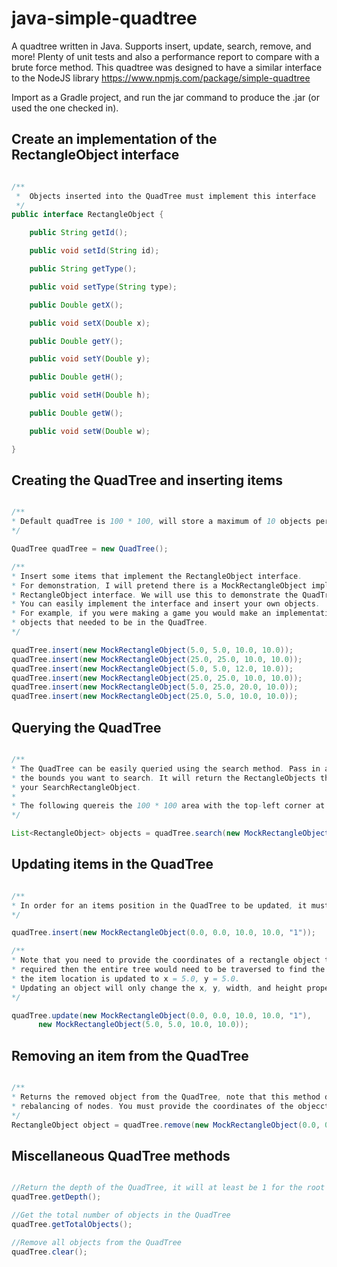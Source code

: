 # java-simple-quadtree
A quadtree written in Java. Supports insert, update, search, remove, and more! Plenty of unit tests and also a performance report to compare with a brute force method. This quadtree was designed to have a similar interface to the NodeJS library https://www.npmjs.com/package/simple-quadtree

Import as a Gradle project, and run the jar command to produce the .jar (or used the one checked in).

## Create an implementation of the RectangleObject interface

```java

/**
 *  Objects inserted into the QuadTree must implement this interface
 */
public interface RectangleObject {

    public String getId();

    public void setId(String id);

    public String getType();

    public void setType(String type);

    public Double getX();

    public void setX(Double x);

    public Double getY();

    public void setY(Double y);

    public Double getH();

    public void setH(Double h);

    public Double getW();

    public void setW(Double w);

}
```

## Creating the QuadTree and inserting items
```java

/**
* Default quadTree is 100 * 100, will store a maximum of 10 objects per node, and will grow to a depth of 5.
*/

QuadTree quadTree = new QuadTree();

/**
* Insert some items that implement the RectangleObject interface.
* For demonstration, I will pretend there is a MockRectangleObject implementation of the 
* RectangleObject interface. We will use this to demonstrate the QuadTree functions.
* You can easily implement the interface and insert your own objects. 
* For example, if you were making a game you would make an implementation for each of your game's 
* objects that needed to be in the QuadTree. 
*/

quadTree.insert(new MockRectangleObject(5.0, 5.0, 10.0, 10.0));
quadTree.insert(new MockRectangleObject(25.0, 25.0, 10.0, 10.0));
quadTree.insert(new MockRectangleObject(5.0, 5.0, 12.0, 10.0));
quadTree.insert(new MockRectangleObject(25.0, 25.0, 10.0, 10.0));
quadTree.insert(new MockRectangleObject(5.0, 25.0, 20.0, 10.0));
quadTree.insert(new MockRectangleObject(25.0, 5.0, 10.0, 10.0));

```
## Querying the QuadTree

```java

/**
* The QuadTree can be easily queried using the search method. Pass in a SearchRectangleObject with
* the bounds you want to search. It will return the RectangleObjects that overlap with 
* your SearchRectangleObject.
*
* The following quereis the 100 * 100 area with the top-left corner at x = 0, y = 0
*/

List<RectangleObject> objects = quadTree.search(new MockRectangleObject(0.0, 0.0, 100.0, 100.0));

```

## Updating items in the QuadTree
```java

/**
* In order for an items position in the QuadTree to be updated, it must be given an Id when it is inserted.
*/

quadTree.insert(new MockRectangleObject(0.0, 0.0, 10.0, 10.0, "1"));

/**
* Note that you need to provide the coordinates of a rectangle object to move it. If only an Id were
* required then the entire tree would need to be traversed to find the object. In this example, 
* the item location is updated to x = 5.0, y = 5.0. 
* Updating an object will only change the x, y, width, and height properties of that object.
*/

quadTree.update(new MockRectangleObject(0.0, 0.0, 10.0, 10.0, "1"), 
      new MockRectangleObject(5.0, 5.0, 10.0, 10.0));

```
## Removing an item from the QuadTree
```java

/**
* Returns the removed object from the QuadTree, note that this method does not currently cause any 
* rebalancing of nodes. You must provide the coordinates of the objecct to remove, as well as the id.
*/
RectangleObject object = quadTree.remove(new MockRectangleObject(0.0, 0.0, 5.0, 5.0, "1"));

```

## Miscellaneous QuadTree methods
```java

//Return the depth of the QuadTree, it will at least be 1 for the root node
quadTree.getDepth();

//Get the total number of objects in the QuadTree
quadTree.getTotalObjects();

//Remove all objects from the QuadTree
quadTree.clear();

```
